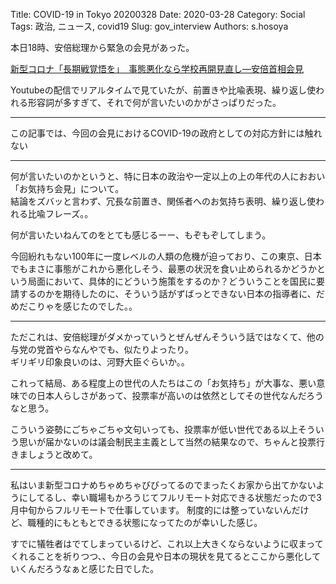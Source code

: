 Title: COVID-19 in Tokyo 20200328
Date: 2020-03-28
Category: Social
Tags: 政治, ニュース, covid19
Slug: gov_interview
Authors: s.hosoya

本日18時、安倍総理から緊急の会見があった。  

[新型コロナ「長期戦覚悟を」　事態悪化なら学校再開見直し―安倍首相会見](https://www.jiji.com/jc/article?k=2020032800334)  

Youtubeの配信でリアルタイムで見ていたが、前置きや比喩表現、繰り返し使われる形容詞が多すぎて、それで何が言いたいのかがさっぱりだった。

---

この記事では、今回の会見におけるCOVID-19の政府としての対応方針には触れない

---

何が言いたいのかというと、特に日本の政治や一定以上の上の年代の人におおい「お気持ち会見」について。  
結論をズバッと言わず、冗長な前置き、関係者へのお気持ち表明、繰り返し使われる比喩フレーズ。。  

何が言いたいねんてのをとても感じるーー、もぞもぞしてしまう。

今回紛れもない100年に一度レベルの人類の危機が迫っており、この東京、日本でもまさに事態がこれから悪化しそう、最悪の状況を食い止められるかどうかという局面において、具体的にどういう施策をするのか？どういうことを国民に要請するのかを期待したのに、そういう話がずばっとできない日本の指導者に、だめだこりゃを感じたのでした。。

---

ただこれは、安倍総理がダメかっていうとぜんぜんそういう話ではなくて、他の与党の党首やらなんやでも、似たりよったり。  
ギリギリ印象良いのは、河野大臣ぐらいか。。  

これって結局、ある程度上の世代の人たちはこの「お気持ち」が大事な、悪い意味での日本人らしさがあって、投票率が高いのは依然としてその世代なんだろうなと思う。  

こういう姿勢にごちゃごちゃ文句いっても、投票率が低い世代である以上そういう思いが届かないのは議会制民主主義として当然の結果なので、ちゃんと投票行きましょうと改めて。

---

私はいま新型コロナめちゃめちゃびびってるのでまったくお家から出てかないようにしてるし、幸い職場もかろうじてフルリモート対応できる状態だったので3月中旬からフルリモートで仕事しています。
制度的には整っていないんだけど、職種的にもともとできる状態になってたのが幸いした感じ。


すでに犠牲者はでてしまっているけど、これ以上大きくならないように収まってくれることを祈りつつ、、今日の会見や日本の現状を見てるとここから悪化していくんだろうなぁと感じた日でした。






